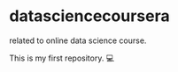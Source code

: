 # datasciencecoursera
related to online data science course.

This is my first repository.
:computer:
